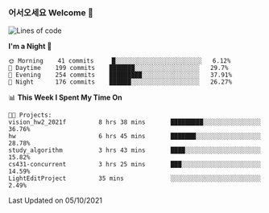 ### 어서오세요 Welcome 👋

<!--START_SECTION:waka-->
![Lines of code](https://img.shields.io/badge/From%20Hello%20World%20I%27ve%20Written-425266%20lines%20of%20code-blue)

**I'm a Night 🦉** 

```text
🌞 Morning    41 commits     █░░░░░░░░░░░░░░░░░░░░░░░░   6.12% 
🌆 Daytime    199 commits    ███████░░░░░░░░░░░░░░░░░░   29.7% 
🌃 Evening    254 commits    █████████░░░░░░░░░░░░░░░░   37.91% 
🌙 Night      176 commits    ██████░░░░░░░░░░░░░░░░░░░   26.27%

```


📊 **This Week I Spent My Time On** 

```text
🐱‍💻 Projects: 
vision_hw2_2021f         8 hrs 38 mins       █████████░░░░░░░░░░░░░░░░   36.76% 
hw                       6 hrs 45 mins       ███████░░░░░░░░░░░░░░░░░░   28.78% 
study_algorithm          3 hrs 43 mins       ████░░░░░░░░░░░░░░░░░░░░░   15.82% 
cs431-concurrent         3 hrs 25 mins       ███░░░░░░░░░░░░░░░░░░░░░░   14.59% 
LightEditProject         35 mins             ░░░░░░░░░░░░░░░░░░░░░░░░░   2.49%

```


 Last Updated on 05/10/2021
<!--END_SECTION:waka-->
